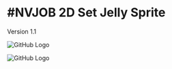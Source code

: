 # #NVJOB 2D Set Jelly Sprite

Version 1.1

![GitHub Logo](https://raw.githubusercontent.com/nvjob/nvjob.github.io/master/repo/unity%20assets/2d%20set%20jelly%20sprite/11/1.gif)

![GitHub Logo](https://raw.githubusercontent.com/nvjob/nvjob.github.io/master/repo/unity%20assets/2d%20set%20jelly%20sprite/11/2.gif)
